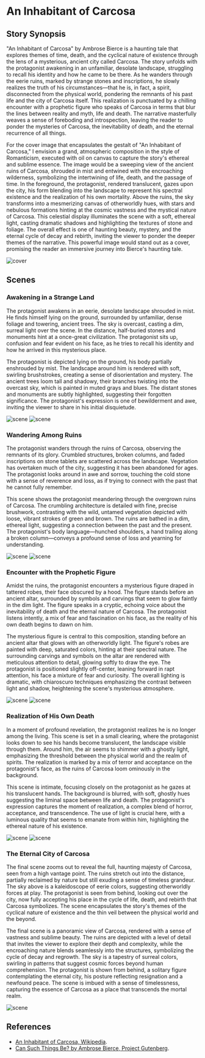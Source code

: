 # An Inhabitant of Carcosa

## Story Synopsis

"An Inhabitant of Carcosa" by Ambrose Bierce is a haunting tale that explores themes of time, death, and the cyclical nature of existence through the lens of a mysterious, ancient city called Carcosa. The story unfolds with the protagonist awakening in an unfamiliar, desolate landscape, struggling to recall his identity and how he came to be there. As he wanders through the eerie ruins, marked by strange stones and inscriptions, he slowly realizes the truth of his circumstances—that he is, in fact, a spirit, disconnected from the physical world, pondering the remnants of his past life and the city of Carcosa itself. This realization is punctuated by a chilling encounter with a prophetic figure who speaks of Carcosa in terms that blur the lines between reality and myth, life and death. The narrative masterfully weaves a sense of foreboding and introspection, leaving the reader to ponder the mysteries of Carcosa, the inevitability of death, and the eternal recurrence of all things.

For the cover image that encapsulates the gestalt of "An Inhabitant of Carcosa," I envision a grand, atmospheric composition in the style of Romanticism, executed with oil on canvas to capture the story's ethereal and sublime essence. The image would be a sweeping view of the ancient ruins of Carcosa, shrouded in mist and entwined with the encroaching wilderness, symbolizing the intertwining of life, death, and the passage of time. In the foreground, the protagonist, rendered translucent, gazes upon the city, his form blending into the landscape to represent his spectral existence and the realization of his own mortality. Above the ruins, the sky transforms into a mesmerizing canvas of otherworldly hues, with stars and nebulous formations hinting at the cosmic vastness and the mystical nature of Carcosa. This celestial display illuminates the scene with a soft, ethereal light, casting dramatic shadows and highlighting the textures of stone and foliage. The overall effect is one of haunting beauty, mystery, and the eternal cycle of decay and rebirth, inviting the viewer to ponder the deeper themes of the narrative. This powerful image would stand out as a cover, promising the reader an immersive journey into Bierce's haunting tale.

![cover](cover.webp)

## Scenes

### Awakening in a Strange Land

The protagonist awakens in an eerie, desolate landscape shrouded in mist. He finds himself lying on the ground, surrounded by unfamiliar, dense foliage and towering, ancient trees. The sky is overcast, casting a dim, surreal light over the scene. In the distance, half-buried stones and monuments hint at a once-great civilization. The protagonist sits up, confusion and fear evident on his face, as he tries to recall his identity and how he arrived in this mysterious place.

The protagonist is depicted lying on the ground, his body partially enshrouded by mist. The landscape around him is rendered with soft, swirling brushstrokes, creating a sense of disorientation and mystery. The ancient trees loom tall and shadowy, their branches twisting into the overcast sky, which is painted in muted grays and blues. The distant stones and monuments are subtly highlighted, suggesting their forgotten significance. The protagonist's expression is one of bewilderment and awe, inviting the viewer to share in his initial disquietude.

![scene](scene1a.webp)
![scene](scene1b.webp)

### Wandering Among Ruins

The protagonist wanders through the ruins of Carcosa, observing the remnants of its glory. Crumbled structures, broken columns, and faded inscriptions on stone tablets are scattered across the landscape. Vegetation has overtaken much of the city, suggesting it has been abandoned for ages. The protagonist looks around in awe and sorrow, touching the cold stone with a sense of reverence and loss, as if trying to connect with the past that he cannot fully remember.

This scene shows the protagonist meandering through the overgrown ruins of Carcosa. The crumbling architecture is detailed with fine, precise brushwork, contrasting with the wild, untamed vegetation depicted with loose, vibrant strokes of green and brown. The ruins are bathed in a dim, ethereal light, suggesting a connection between the past and the present. The protagonist's body language—hunched shoulders, a hand trailing along a broken column—conveys a profound sense of loss and yearning for understanding.

![scene](scene2a.webp)
![scene](scene2b.webp)

### Encounter with the Prophetic Figure

Amidst the ruins, the protagonist encounters a mysterious figure draped in tattered robes, their face obscured by a hood. The figure stands before an ancient altar, surrounded by symbols and carvings that seem to glow faintly in the dim light. The figure speaks in a cryptic, echoing voice about the inevitability of death and the eternal nature of Carcosa. The protagonist listens intently, a mix of fear and fascination on his face, as the reality of his own death begins to dawn on him.

The mysterious figure is central to this composition, standing before an ancient altar that glows with an otherworldly light. The figure's robes are painted with deep, saturated colors, hinting at their spectral nature. The surrounding carvings and symbols on the altar are rendered with meticulous attention to detail, glowing softly to draw the eye. The protagonist is positioned slightly off-center, leaning forward in rapt attention, his face a mixture of fear and curiosity. The overall lighting is dramatic, with chiaroscuro techniques emphasizing the contrast between light and shadow, heightening the scene's mysterious atmosphere.

![scene](scene3a.webp)
![scene](scene3b.webp)

### Realization of His Own Death

In a moment of profound revelation, the protagonist realizes he is no longer among the living. This scene is set in a small clearing, where the protagonist looks down to see his hands become translucent, the landscape visible through them. Around him, the air seems to shimmer with a ghostly light, emphasizing the threshold between the physical world and the realm of spirits. The realization is marked by a mix of terror and acceptance on the protagonist's face, as the ruins of Carcosa loom ominously in the background.

This scene is intimate, focusing closely on the protagonist as he gazes at his translucent hands. The background is blurred, with soft, ghostly hues suggesting the liminal space between life and death. The protagonist's expression captures the moment of realization, a complex blend of horror, acceptance, and transcendence. The use of light is crucial here, with a luminous quality that seems to emanate from within him, highlighting the ethereal nature of his existence.

![scene](scene4a.webp)
![scene](scene4b.webp)

### The Eternal City of Carcosa

The final scene zooms out to reveal the full, haunting majesty of Carcosa, seen from a high vantage point. The ruins stretch out into the distance, partially reclaimed by nature but still exuding a sense of timeless grandeur. The sky above is a kaleidoscope of eerie colors, suggesting otherworldly forces at play. The protagonist is seen from behind, looking out over the city, now fully accepting his place in the cycle of life, death, and rebirth that Carcosa symbolizes. The scene encapsulates the story's themes of the cyclical nature of existence and the thin veil between the physical world and the beyond.

The final scene is a panoramic view of Carcosa, rendered with a sense of vastness and sublime beauty. The ruins are depicted with a level of detail that invites the viewer to explore their depth and complexity, while the encroaching nature blends seamlessly into the structures, symbolizing the cycle of decay and regrowth. The sky is a tapestry of surreal colors, swirling in patterns that suggest cosmic forces beyond human comprehension. The protagonist is shown from behind, a solitary figure contemplating the eternal city, his posture reflecting resignation and a newfound peace. The scene is imbued with a sense of timelessness, capturing the essence of Carcosa as a place that transcends the mortal realm.

![scene](scene5a.webp)

## References

* [An Inhabitant of Carcosa, Wikipedia](https://en.wikipedia.org/wiki/An_Inhabitant_of_Carcosa).
* [Can Such Things Be? by Ambrose Bierce, Project Gutenberg](https://www.gutenberg.org/ebooks/4366).
